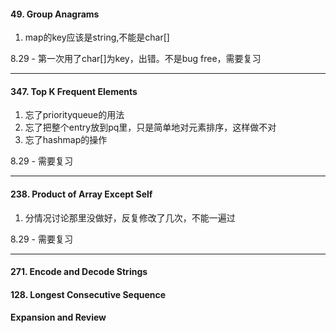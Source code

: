 #### 49. Group Anagrams

1. map的key应该是string,不能是char[]

8.29 - 第一次用了char[]为key，出错。不是bug free，需要复习

---
#### 347. Top K Frequent Elements

1. 忘了priorityqueue的用法
2. 忘了把整个entry放到pq里，只是简单地对元素排序，这样做不对
3. 忘了hashmap的操作

8.29 - 需要复习

---
#### 238. Product of Array Except Self

1. 分情况讨论那里没做好，反复修改了几次，不能一遍过

8.29 - 需要复习

---
#### 271. Encode and Decode Strings


#### 128. Longest Consecutive Sequence


#### Expansion and Review